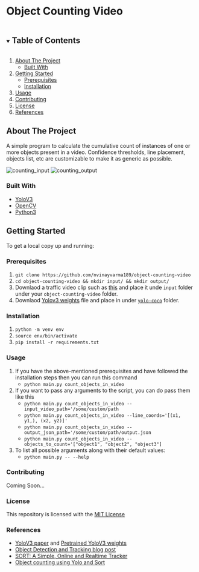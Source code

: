 
# Object Counting Video

<!-- TABLE OF CONTENTS -->
<details open="open">
  <summary><h2 style="display: inline-block">Table of Contents</h2></summary>
  <ol>
    <li>
      <a href="#about-the-project">About The Project</a>
      <ul>
        <li><a href="#built-with">Built With</a></li>
      </ul>
    </li>
    <li>
      <a href="#getting-started">Getting Started</a>
      <ul>
        <li><a href="#prerequisites">Prerequisites</a></li>
        <li><a href="#installation">Installation</a></li>
      </ul>
    </li>
    <li><a href="#usage">Usage</a></li>
    <li><a href="#contributing">Contributing</a></li>
    <li><a href="#license">License</a></li>
    <li><a href="#references">References</a></li>
  </ol>
</details>


<!-- ABOUT THE PROJECT -->
## About The Project
  A simple program to calculate the cumulative count of instances of one or more objects present in a video. Confidence thresholds, line placement, objects list, etc are customizable to make it as generic as possible.
  
![counting_input](https://user-images.githubusercontent.com/30727381/123505490-0189db80-d67d-11eb-9c0f-9077c470fa08.png)
![counting_output](https://user-images.githubusercontent.com/30727381/123505493-051d6280-d67d-11eb-94d5-cce437d10b8b.png)




### Built With

* [YoloV3](https://arxiv.org/abs/1804.02767)
* [OpenCV](https://opencv.org/)
* [Python3](https://www.python.org/)

<!-- GETTING STARTED -->
## Getting Started

To get a local copy up and running:

### Prerequisites

1. `git clone https://github.com/nvinayvarma189/object-counting-video`
2. `cd object-counting-video && mkdir input/ && mkdir output/` 
3. Downlaod a traffic video clip such as [this](https://www.youtube.com/watch?v=jjlBnrzSGjc) and place it unde `input` folder under your `object-counting-video` folder.
4. Downlaod [Yolov3 weights](https://pjreddie.com/media/files/yolov3.weights) file and place in under [`yolo-coco`](https://github.com/nvinayvarma189/object-counting-video/tree/main/yolo-coco) folder.


### Installation

1. `python -m venv env`
2. `source env/bin/activate`
3. `pip install -r requirements.txt`

### Usage

1. If you have the above-mentioned prerequisites and have followed the installation steps then you can run this command 
      - `python main.py count_objects_in_video`
2. If you want to pass any arguments to the script, you can do pass them like this
      - `python main.py count_objects_in_video --input_video_path='/some/custom/path`
      - `python main.py count_objects_in_video --line_coords='[(x1, y1,), (x2, y2)]'`
      - `python main.py count_objects_in_video --output_json_path='/some/custom/path/output.json`
      - `python main.py count_objects_in_video --objects_to_count='["object1", "object2", "object3"]`
3. To list all possible arguments along with their default values:
      - `python main.py -- --help`

### Contributing

Coming Soon...

### License

This repository is licensed with the [MIT License](https://github.com/nvinayvarma189/object-counting-video/blob/main/LICENSE)

### References

- [YoloV3 paper](https://arxiv.org/abs/1804.02767) and [Pretrained YoloV3 weights](https://pjreddie.com/media/files/yolov3.weights)
- [Object Detection and Tracking blog post](https://towardsdatascience.com/object-detection-and-tracking-in-pytorch-b3cf1a696a98)
- [SORT: A Simple, Online and Realtime Tracker](https://github.com/abewley/sort/blob/master/sort.py)
- [Object counting using Yolo and Sort](https://github.com/HodenX/python-traffic-counter-with-yolo-and-sort)
